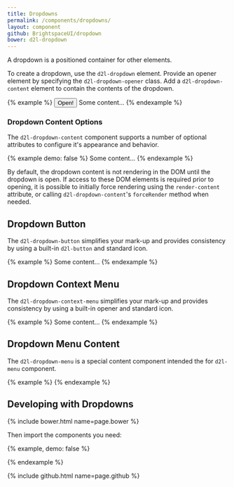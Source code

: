 ```yaml
---
title: Dropdowns
permalink: /components/dropdowns/
layout: component
github: BrightspaceUI/dropdown
bower: d2l-dropdown
---
```

A dropdown is a positioned container for other elements.

To create a dropdown, use the `d2l-dropdown` element. Provide an opener element by specifying the `d2l-dropdown-opener` class. Add a `d2l-dropdown-content` element to contain the contents of the dropdown.

{% example %}
<d2l-dropdown>
  <button is="d2l-button" class="d2l-dropdown-opener">Open!</button>
  <d2l-dropdown-content>
      Some content...
  </d2l-dropdown-content>
</d2l-dropdown>
{% endexample %}

### Dropdown Content Options

The `d2l-dropdown-content` component supports a number of optional attributes to configure it's appearance and behavior.

{% example demo: false %}
<d2l-dropdown-content min-width="100" max-width="500" vertical-offset="0" no-padding render-content>
  Some content...
</d2l-dropdown-content>
{% endexample %}

By default, the dropdown content is not rendering in the DOM until the dropdown is open. If access to these DOM elements is required prior to opening, it is possible to initially force rendering using the `render-content` attribute, or calling `d2l-dropdown-content`'s `forceRender` method when needed.  

## Dropdown Button

The `d2l-dropdown-button` simplifies your mark-up and provides consistency by using a built-in `d2l-button` and standard icon.

{% example %}
<d2l-dropdown-button text="Open!" primary>
  <d2l-dropdown-content>
    Some content...
  </d2l-dropdown-content>
</d2l-dropdown-button>
{% endexample %}

## Dropdown Context Menu

The `d2l-dropdown-context-menu` simplifies your mark-up and provides consistency by using a built-in opener and standard icon.

{% example %}
<d2l-dropdown-context-menu text="Open!">
    <d2l-dropdown-content>
        Some content...
    </d2l-dropdown-content>
</d2l-dropdown-context-menu>
{% endexample %}

## Dropdown Menu Content

The `d2l-dropdown-menu` is a special content component intended the for `d2l-menu` component.

{% example %}
<d2l-dropdown-button text="Open!" primary>
  <d2l-dropdown-menu>
    <d2l-menu label="Astronomy">
      <d2l-menu-item text="Introduction"></d2l-menu-item>
      <d2l-menu-item text="The Solar System">
        <d2l-menu>
          <d2l-menu-item text="The Sun"></d2l-menu-item>
          <d2l-menu-item text="Mercury"></d2l-menu-item>
          <d2l-menu-item text="Venus"></d2l-menu-item>
       </d2l-menu>
      </d2l-menu-item>
      <d2l-menu-item text="The Universe"></d2l-menu-item>
    </d2l-menu>
  </d2l-dropdown-menu>
</d2l-dropdown-button>
{% endexample %}

## Developing with Dropdowns

{% include bower.html name=page.bower %}

Then import the components you need:

{% example, demo: false %}
<!-- for dropdown generic opener -->
<link
  rel="import"
  href="bower_components/d2l-dropdown/d2l-dropdown.html">
<!-- for dropdown button opener -->
<link
  rel="import"
  href="bower_components/d2l-dropdown/d2l-dropdown-button.html">
<!-- for dropdown context-menu opener -->
<link
  rel="import"
  href="bower_components/d2l-dropdown/d2l-dropdown-menu.html">
<!-- for dropdown generic content -->
<link
  rel="import"
  href="bower_components/d2l-dropdown/d2l-dropdown-content.html">
<!-- for dropdown menu content -->
<link
  rel="import"
  href="bower_components/d2l-dropdown/d2l-dropdown-menu.html">
{% endexample %}

{% include github.html name=page.github %}
